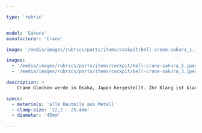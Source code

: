 ```yaml
---

type: 'rubric'


model: 'Sakura'
manufacturer: 'Crane'

image: '/media/images/rubrics/parts/items/cockpit/bell-crane-sakura_1.jpeg'

images:
  - '/media/images/rubrics/parts/items/cockpit/bell-crane-sakura_2.jpeg'
  - '/media/images/rubrics/parts/items/cockpit/bell-crane-sakura_3.jpeg'

description: >
    Crane Glocken werde in Osaka, Japan hergestellt. Ihr Klang ist klar und hell.

specs: 
  - materials: 'alle Bauteile aus Metall'
  - clamp-size: '22,2 - 25,4mm'
  - diameter: '45mm'

---
```

